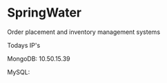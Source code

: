 # SpringWater
Order placement and inventory management systems


Todays IP's


MongoDB: 10.50.15.39


MySQL: 
